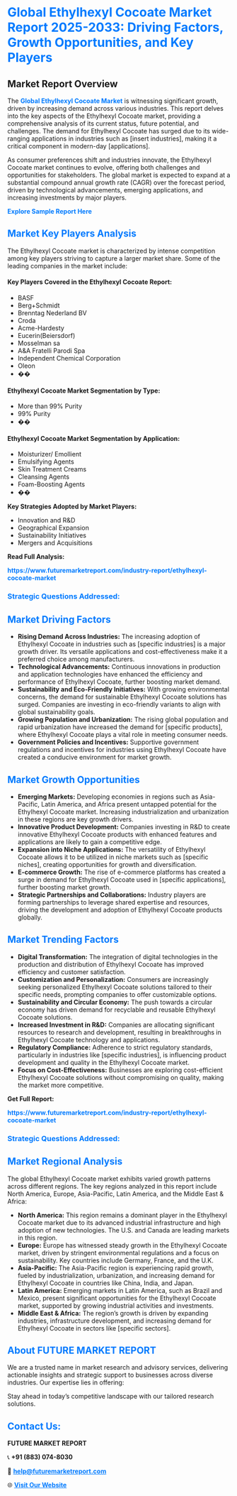 <h1 style="color: #007BFF;">Global Ethylhexyl Cocoate Market Report 2025-2033: Driving Factors, Growth Opportunities, and Key Players</h1>

<section id="overview">
<h2>Market Report Overview</h2>
<p>The <a href="https://www.futuremarketreport.com/industry-report/ethylhexyl-cocoate-market" style="color: #007BFF; text-decoration: none;"><strong>Global Ethylhexyl Cocoate Market</strong></a> is witnessing significant growth, driven by increasing demand across various industries. This report delves into the key aspects of the Ethylhexyl Cocoate market, providing a comprehensive analysis of its current status, future potential, and challenges. The demand for Ethylhexyl Cocoate has surged due to its wide-ranging applications in industries such as [insert industries], making it a critical component in modern-day [applications].</p>
<p>As consumer preferences shift and industries innovate, the Ethylhexyl Cocoate market continues to evolve, offering both challenges and opportunities for stakeholders. The global market is expected to expand at a substantial compound annual growth rate (CAGR) over the forecast period, driven by technological advancements, emerging applications, and increasing investments by major players.</p>
</section>

<section id="overview">
<p><a href="https://www.futuremarketreport.com/request-sample/reportId=116897" style="color: #007BFF; text-decoration: none;"><strong>Explore Sample Report Here</strong></a></p>
</section>

<section id="key-players">
<h2 style="color: #007BFF;">Market Key Players Analysis</h2>
<p>The Ethylhexyl Cocoate market is characterized by intense competition among key players striving to capture a larger market share. Some of the leading companies in the market include:</p>
<h4>Key Players Covered in the Ethylhexyl Cocoate Report:</h4>
<ul><li>BASF</li><li>Berg+Schmidt</li><li>Brenntag Nederland BV</li><li>Croda</li><li>Acme-Hardesty</li><li>Eucerin(Beiersdorf)</li><li>Mosselman sa</li><li>A&amp;A Fratelli Parodi Spa</li><li>Independent Chemical Corporation</li><li>Oleon</li><li>��</li></ul>
<h4>Ethylhexyl Cocoate Market Segmentation by Type:</h4>
<ul><li>More than 99% Purity</li><li>99% Purity</li><li>��</li></ul>

<h4>Ethylhexyl Cocoate Market Segmentation by Application:</h4>
<ul><li>Moisturizer/ Emollient</li><li>Emulsifying Agents</li><li>Skin Treatment Creams</li><li>Cleansing Agents</li><li>Foam-Boosting Agents</li><li>��</li></ul>
<p><strong>Key Strategies Adopted by Market Players:</strong></p>
<ul>
<li>Innovation and R&D</li>
<li>Geographical Expansion</li>
<li>Sustainability Initiatives</li>
<li>Mergers and Acquisitions</li>
</ul>
</section>

<section>
<p><strong>Read Full Analysis: </strong></p><a href="https://www.futuremarketreport.com/industry-report/ethylhexyl-cocoate-market" style="color: #007BFF; text-decoration: none;"><strong>https://www.futuremarketreport.com/industry-report/ethylhexyl-cocoate-market</strong></a>
<h3 style="color: #007BFF;">Strategic Questions Addressed:</h3>
</section>

<section id="driving-factors">
<h2 style="color: #007BFF;">Market Driving Factors</h2>
<ul>
<li><strong>Rising Demand Across Industries:</strong> The increasing adoption of Ethylhexyl Cocoate in industries such as [specific industries] is a major growth driver. Its versatile applications and cost-effectiveness make it a preferred choice among manufacturers.</li>
<li><strong>Technological Advancements:</strong> Continuous innovations in production and application technologies have enhanced the efficiency and performance of Ethylhexyl Cocoate, further boosting market demand.</li>
<li><strong>Sustainability and Eco-Friendly Initiatives:</strong> With growing environmental concerns, the demand for sustainable Ethylhexyl Cocoate solutions has surged. Companies are investing in eco-friendly variants to align with global sustainability goals.</li>
<li><strong>Growing Population and Urbanization:</strong> The rising global population and rapid urbanization have increased the demand for [specific products], where Ethylhexyl Cocoate plays a vital role in meeting consumer needs.</li>
<li><strong>Government Policies and Incentives:</strong> Supportive government regulations and incentives for industries using Ethylhexyl Cocoate have created a conducive environment for market growth.</li>
</ul>
</section>

<section id="growth-opportunities">
<h2 style="color: #007BFF;">Market Growth Opportunities</h2>
<ul>
<li><strong>Emerging Markets:</strong> Developing economies in regions such as Asia-Pacific, Latin America, and Africa present untapped potential for the Ethylhexyl Cocoate market. Increasing industrialization and urbanization in these regions are key growth drivers.</li>
<li><strong>Innovative Product Development:</strong> Companies investing in R&D to create innovative Ethylhexyl Cocoate products with enhanced features and applications are likely to gain a competitive edge.</li>
<li><strong>Expansion into Niche Applications:</strong> The versatility of Ethylhexyl Cocoate allows it to be utilized in niche markets such as [specific niches], creating opportunities for growth and diversification.</li>
<li><strong>E-commerce Growth:</strong> The rise of e-commerce platforms has created a surge in demand for Ethylhexyl Cocoate used in [specific applications], further boosting market growth.</li>
<li><strong>Strategic Partnerships and Collaborations:</strong> Industry players are forming partnerships to leverage shared expertise and resources, driving the development and adoption of Ethylhexyl Cocoate products globally.</li>
</ul>
</section>

<section id="trending-factors">
<h2 style="color: #007BFF;">Market Trending Factors</h2>
<ul>
<li><strong>Digital Transformation:</strong> The integration of digital technologies in the production and distribution of Ethylhexyl Cocoate has improved efficiency and customer satisfaction.</li>
<li><strong>Customization and Personalization:</strong> Consumers are increasingly seeking personalized Ethylhexyl Cocoate solutions tailored to their specific needs, prompting companies to offer customizable options.</li>
<li><strong>Sustainability and Circular Economy:</strong> The push towards a circular economy has driven demand for recyclable and reusable Ethylhexyl Cocoate solutions.</li>
<li><strong>Increased Investment in R&D:</strong> Companies are allocating significant resources to research and development, resulting in breakthroughs in Ethylhexyl Cocoate technology and applications.</li>
<li><strong>Regulatory Compliance:</strong> Adherence to strict regulatory standards, particularly in industries like [specific industries], is influencing product development and quality in the Ethylhexyl Cocoate market.</li>
<li><strong>Focus on Cost-Effectiveness:</strong> Businesses are exploring cost-efficient Ethylhexyl Cocoate solutions without compromising on quality, making the market more competitive.</li>
</ul>
</section>

<section>
<p><strong>Get Full Report: </strong></p><a href="https://www.futuremarketreport.com/industry-report/ethylhexyl-cocoate-market" style="color: #007BFF; text-decoration: none;"><strong>https://www.futuremarketreport.com/industry-report/ethylhexyl-cocoate-market</strong></a>
<h3 style="color: #007BFF;">Strategic Questions Addressed:</h3>
</section>


<section id="regional-analysis">
<h2 style="color: #007BFF;">Market Regional Analysis</h2>
<p>The global Ethylhexyl Cocoate market exhibits varied growth patterns across different regions. The key regions analyzed in this report include North America, Europe, Asia-Pacific, Latin America, and the Middle East & Africa:</p>
<ul>
<li><strong>North America:</strong> This region remains a dominant player in the Ethylhexyl Cocoate market due to its advanced industrial infrastructure and high adoption of new technologies. The U.S. and Canada are leading markets in this region.</li>
<li><strong>Europe:</strong> Europe has witnessed steady growth in the Ethylhexyl Cocoate market, driven by stringent environmental regulations and a focus on sustainability. Key countries include Germany, France, and the U.K.</li>
<li><strong>Asia-Pacific:</strong> The Asia-Pacific region is experiencing rapid growth, fueled by industrialization, urbanization, and increasing demand for Ethylhexyl Cocoate in countries like China, India, and Japan.</li>
<li><strong>Latin America:</strong> Emerging markets in Latin America, such as Brazil and Mexico, present significant opportunities for the Ethylhexyl Cocoate market, supported by growing industrial activities and investments.</li>
<li><strong>Middle East & Africa:</strong> The region’s growth is driven by expanding industries, infrastructure development, and increasing demand for Ethylhexyl Cocoate in sectors like [specific sectors].</li>
</ul>
</section>

<footer>
<h2 style="color: #007BFF;">About FUTURE MARKET REPORT</h2>
<p>We are a trusted name in market research and advisory services, delivering actionable insights and strategic support to businesses across diverse industries. Our expertise lies in offering:</p>

<p>Stay ahead in today’s competitive landscape with our tailored research solutions.</p>

<h2 style="color: #007BFF;">Contact Us:</h2>
<p><strong>FUTURE MARKET REPORT</strong></p>
<p>📞 <strong>+91 (883) 074-8030</strong></p>
<p>📧 <strong><a href="mailto:help@futuremarketreport.com" style="color: #007BFF;">help@futuremarketreport.com</a></strong></p>
<p>🌐 <strong><a href="https://www.futuremarketreport.com/" style="color: #007BFF;">Visit Our Website</a></strong></p>
</footer>